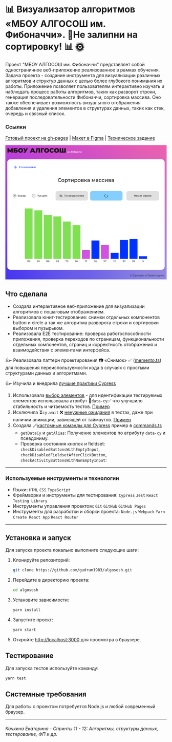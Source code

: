 # 📊 Визуализатор алгоритмов «МБОУ АЛГОСОШ им. Фибоначчи». 📎Не залипни на сортировку! 📊 🌞

Проект "МБОУ АЛГОСОШ им. Фибоначчи" представляет собой одностраничное веб-приложение реализованное в рамках обучения.
Задача проекта - создание инструмента для визуализации различных алгоритмов и структур данных с целью более глубокого
понимания их работы. Приложение позволяет пользователям интерактивно изучать и наблюдать процесс работы алгоритмов,
таких как разворот строки, генерация последовательности Фибоначчи, сортировка массива. Оно также обеспечивает
возможность визуального отображения добавления и удаления элементов в структурах данных, таких как стек, очередь и
связный список.

### Ссылки
[Готовый проект на gh-pages](https://gudrum1983.github.io/algososh) 
| [Макет в Figma](https://www.figma.com/file/RIkypcTQN5d37g7RRTFid0/Algososh_external_link?node-id=0%3A1) 
| [Техническое задание](https://github.com/yandex-praktikum/algososh)

![Скриншот сайта](src/images/array.png)

## Что сделала
- Создала интерактивное веб-приложение для визуализации алгоритмов с пошаговым отображением.
- Реализовала юнит-тестирование: снимки отдельных компонентов button и circle а так же алгоритма разворота строки и 
  сортировки выбором и пузырьком.
- Реализовала E2E тестирование: проверка работоспособности приложения, проверка переходов по страницам, 
  функциональности отдельных компонентов, страниц и корректность отображения и взаимодействия с элементами интерфейса.


👍- Реализовала паттерн проектирования 📷 «Снимок» ✅ ([memento.ts](src/utils/memento.ts)) для повышения переиспользуемости 
кода в случаях с простыми структурами данных и алгоритмами. [](https://refactoring.guru/ru/design-patterns/memento)

👍- Изучила и внедрила [лучшие практики Cypress](https://docs.cypress.io/guides/references/best-practices) 
1. Использовала [выбор элементов](https://docs.cypress.io/guides/references/best-practices#Selecting-Elements) - для идентификации 
   тестируемых элементов использовала атрибут 🔎`data-cy`✅ что улучшило стабильность и читаемость тестов. 
[Пример](https://github.com/gudrum1983/algososh/blob/dfd3a667d0f4f0d93ef331776c677a127ab2f751/src/components/fibonacci-algorithm-viewer/fibonacci-algorithm-viewer.tsx#L56)
2. Исключила  ⏳`cy.wait` ❌ [ненужные ожидания](https://docs.cypress.io/guides/references/best-practices#Unnecessary-Waiting) в тестах,
   даже при наличии анимации, зависящей от таймаутов.  [Пример](https://github.com/gudrum1983/algososh/blob/9bbd27276c5be10694fe8296802bf74507b46341/cypress/e2e/queue.cy.ts#L88)
3. Создала ️🪄[кастомные команды для Cypress](https://docs.cypress.io/api/cypress-api/custom-commands) пример в
[commands.ts](https://github.com/gudrum1983/algososh/blob/9bbd27276c5be10694fe8296802bf74507b46341/cypress/support/commands.ts)
	- `getDataCy` и `getAlias`: Получение элементов по атрибуту `data-cy` и псевдониму.
	- Проверка состояния кнопок и fieldset: `checkDisabledButtonsWithEmptyInput`, `checkDisabledFieldsetAfterClickButton`,
      `checkActivityButtonsWithNonEmptyInput`: 



___

### Используемые инструменты и технологии

- Языки: `HTML` `CSS` `TypeScript`
- Фреймворки и инструменты для тестирования: `Cypress` `Jest`  `React Testing Library`
- Инструменты управления проектом: `Git` `GitHub` `GitHub Pages`
- Инструменты для разработки и сборки проекта: `Node.js` `Webpack` `Yarn` `Create React App` `React Router`

---

## Установка и запуск

Для запуска проекта локально выполните следующие шаги:

1. Клонируйте репозиторий:
    ```bash
    git clone https://github.com/gudrum1983/algososh.git
    ```

2. Перейдите в директорию проекта:
    ```bash
    cd algososh
    ```

3. Установите зависимости:
    ```bash
    yarn install
    ```

4. Запустите проект:
    ```bash
    yarn start
    ```

5. Откройте [http://localhost:3000](http://localhost:3000) для просмотра в браузере.

## Тестирование

Для запуска тестов используйте команду:
```bash
yarn test
```

## Системные требования
Для работы с проектом потребуется Node.js и любой современный браузер.

----------
###### Кочкина Екатерина - Спринты 11 - 12: Алгоритмы, структуры данных, тестирование, ФП и др.


